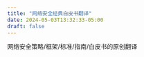 ```yaml
---
title: "网络安全经典白皮书翻译"
date: 2024-05-03T13:32:33-05:00
draft: false
---
```


网络安全策略/框架/标准/指南/白皮书的原创翻译
